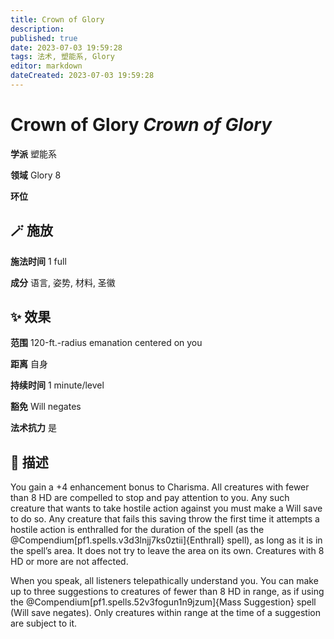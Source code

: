 ```yaml
---
title: Crown of Glory
description: 
published: true
date: 2023-07-03 19:59:28
tags: 法术, 塑能系, Glory
editor: markdown
dateCreated: 2023-07-03 19:59:28
---
```


# **Crown of Glory** *Crown of Glory*

**学派** 塑能系 

**领域** Glory 8

**环位** 

## 🪄 施放

**施法时间** 1 full

**成分** 语言, 姿势, 材料, 圣徽

## ✨ 效果  

**范围** 120-ft.-radius emanation centered on you

**距离** 自身  

**持续时间** 1 minute/level 

**豁免** Will negates

**法术抗力** 是

## 📖 描述

You gain a +4 enhancement bonus to Charisma. All creatures with fewer than 8 HD are compelled to stop and pay attention to you. Any such creature that wants to take hostile action against you must make a Will save to do so. Any creature that fails this saving throw the first time it attempts a hostile action is enthralled for the duration of the spell (as the @Compendium[pf1.spells.v3d3lnjj7ks0ztii]{Enthrall} spell), as long as it is in the spell&rsquo;s area. It does not try to leave the area on its own. Creatures with 8 HD or more are not affected.

When you speak, all listeners telepathically understand you. You can make up to three suggestions to creatures of fewer than 8 HD in range, as if using the @Compendium[pf1.spells.52v3fogun1n9jzum]{Mass Suggestion} spell (Will save negates). Only creatures within range at the time of a suggestion are subject to it.
    